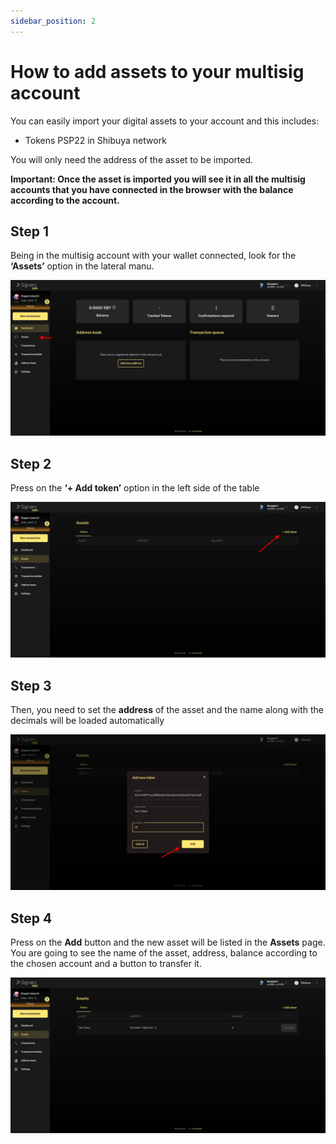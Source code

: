 ```yaml
---
sidebar_position: 2
---
```


# How to add assets to your multisig account

You can easily import your digital assets to your account and this includes:
- Tokens PSP22 in Shibuya network

You will only need the address of the asset to be imported.

**Important: Once the asset is imported you will see it in all the multisig accounts that you have connected in the browser with the balance according to the account.**

## Step 1
Being in the multisig account with your wallet connected, look for the **‘Assets’** option in the lateral manu.

![XS Img](./assets/10-Arrow-assets.png)

## Step 2
Press on the **‘+ Add token’** option in the left side of the table

![XS Img](./assets/11-Arrow-add-token.png)

## Step 3
Then, you need to set the **address** of the asset and the name along with the decimals will be loaded automatically

![XS Img](./assets/12-Arrow-add-token-ok.png)

## Step 4
Press on the **Add** button and the new asset will be listed in the **Assets** page. You are going to see the name of the asset, address, balance according to the chosen account and a button to transfer it.

![XS Img](./assets/13-Assets_dashboard.png)
